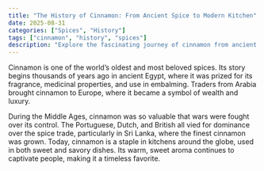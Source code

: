 ```yaml
---
title: "The History of Cinnamon: From Ancient Spice to Modern Kitchen"
date: 2025-08-31
categories: ["Spices", "History"]
tags: ["cinnamon", "history", "spices"]
description: "Explore the fascinating journey of cinnamon from ancient times to its place in today's kitchens."
---
```


Cinnamon is one of the world’s oldest and most beloved spices. Its story begins thousands of years ago in ancient Egypt, where it was prized for its fragrance, medicinal properties, and use in embalming. Traders from Arabia brought cinnamon to Europe, where it became a symbol of wealth and luxury. 

During the Middle Ages, cinnamon was so valuable that wars were fought over its control. The Portuguese, Dutch, and British all vied for dominance over the spice trade, particularly in Sri Lanka, where the finest cinnamon was grown. Today, cinnamon is a staple in kitchens around the globe, used in both sweet and savory dishes. Its warm, sweet aroma continues to captivate people, making it a timeless favorite.
